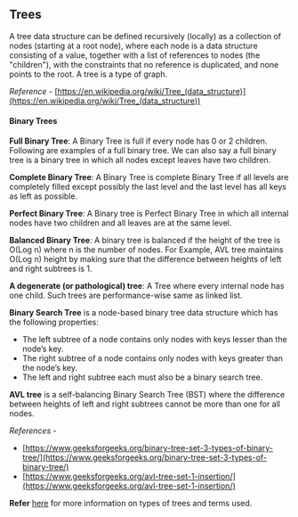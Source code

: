 ## Trees

A tree data structure can be defined recursively (locally) as a collection of nodes (starting at a root node), where each node is a data structure consisting of a value, together with a list of references to nodes (the "children"), with the constraints that no reference is duplicated, and none points to the root. A tree is a type of graph.

*Reference* - [https://en.wikipedia.org/wiki/Tree_(data_structure)](https://en.wikipedia.org/wiki/Tree_(data_structure))

#### Binary Trees

**Full Binary Tree**: A Binary Tree is full if every node has 0 or 2 children. Following are examples of a full binary tree. We can also say a full binary tree is a binary tree in which all nodes except leaves have two children.

**Complete Binary Tree**: A Binary Tree is complete Binary Tree if all levels are completely filled except possibly the last level and the last level has all keys as left as possible.

**Perfect Binary Tree**: A Binary tree is Perfect Binary Tree in which all internal nodes have two children and all leaves are at the same level.

**Balanced Binary Tree**: A binary tree is balanced if the height of the tree is O(Log n) where n is the number of nodes. For Example, AVL tree maintains O(Log n) height by making sure that the difference between heights of left and right subtrees is 1.

**A degenerate (or pathological) tree**: A Tree where every internal node has one child. Such trees are performance-wise same as linked list.

**Binary Search Tree** is a node-based binary tree data structure which has the following properties:
* The left subtree of a node contains only nodes with keys lesser than the node’s key.
* The right subtree of a node contains only nodes with keys greater than the node’s key.
* The left and right subtree each must also be a binary search tree.

**AVL tree** is a self-balancing Binary Search Tree (BST) where the difference between heights of left and right subtrees cannot be more than one for all nodes.

*References* - 
* [https://www.geeksforgeeks.org/binary-tree-set-3-types-of-binary-tree/](https://www.geeksforgeeks.org/binary-tree-set-3-types-of-binary-tree/) 
* [https://www.geeksforgeeks.org/avl-tree-set-1-insertion/](https://www.geeksforgeeks.org/avl-tree-set-1-insertion/)

**Refer** [here](https://en.wikipedia.org/wiki/List_of_data_structures) for more information on types of trees and terms used.